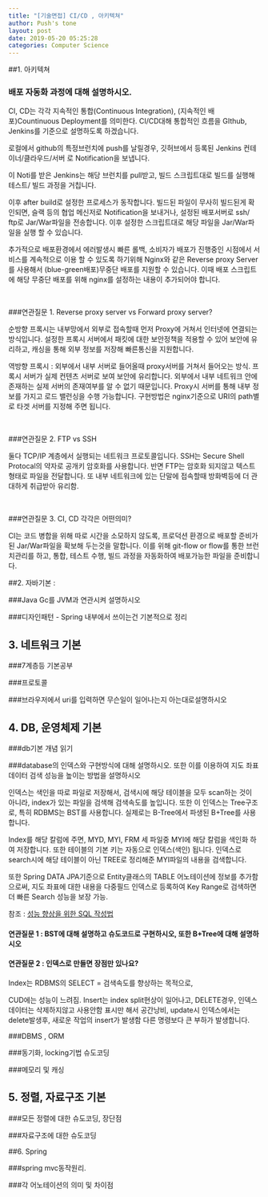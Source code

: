 ```yaml
---
title: "[기술면접] CI/CD , 아키텍쳐"
author: Push's tone
layout: post
date: 2019-05-20 05:25:28
categories: Computer Science
---
```




##1. 아키텍쳐

### 배포 자동화 과정에 대해 설명하시오.

CI, CD는 각각 지속적인 통합(Continuous Integration), (지속적인 배포)Countinuous Deployment를 의미한다. CI/CD대해 통합적인 흐름을 GIthub, Jenkins를 기준으로 설명하도록 하겠습니다. 

로컬에서 github의 특정브런치에 push를 날릴경우, 깃허브에서 등록된 Jenkins 컨테이너/클라우드/서버 로 Notification을 보냅니다. 

이 Noti를 받은 Jenkins는 해당 브런치를 pull받고, 빌드 스크립트대로 빌드를 실행해 테스트/ 빌드 과정을 거칩니다. 

이후 after build로 설정한 프로세스가 동작합니다. 빌드된 파일이 무사히 빌드된게 확인되면, 슬랙 등의 협업 메신저로 Notification을 보내거나, 설정된 배포서버로 ssh/ ftp로 Jar/War파일을 전송합니다. 이후 설정한 스크립트대로 해당 파일을 Jar/War파일을 실행 할 수 있습니다.

추가적으로 배포환경에서 에러발생시 빠른 롤백, 소비자가 배포가 진행중인 시점에서 서비스를 계속적으로 이용 할 수 있도록 하기위해 Nginx와 같은 Reverse proxy Server를 사용해서 (blue-green배포)무중단 배포를 지원할 수 있습니다. 이때 배포 스크립트에 해당 무중단 배포를 위해 nginx를 설정하는 내용이 추가되어야 합니다.

<br>

###연관질문 1. Reverse proxy server vs Forward proxy server?

순방향 프록시는 내부망에서 외부로 접속할때 먼저 Proxy에 거쳐서 인터넷에 연결되는 방식입니다. 설정한 프록시 서버에서 패킷에 대한 보안정책을 적용할 수 있어 보안에 유리하고, 캐싱을 통해 외부 정보를 저장해 빠른통신을 지원합니다.

역방향 프록시 :  외부에서 내부 서버로 들어올때 proxy서버를 거쳐서 들어오는 방식. 프록시 서버가 실제 컨텐츠 서버로 보여 보안에 유리합니다. 외부에서 내부 네트워크 안에 존재하는 실제 서버의 존재여부를 알 수 없기 때문입니다. Proxy시 서버를 통해 내부 정보를 가지고 로드 밸런싱을 수행 가능합니다. 구현방법은 nginx기준으로 URI의 path별로 타겟 서버를 지정해 주면 됩니다.

<br>

###연관질문 2. FTP vs SSH

둘다 TCP/IP 계층에서 실행되는 네트워크 프로토콜입니다. SSH는 Secure Shell Protocal의 약자로 공개키 암호화를 사용합니다. 반면 FTP는 암호화 되지않고 텍스트 형태로 파일을 전달합니다. 또 내부 네트워크에 있는 단말에 접속할때 방화벽등에 더 관대하게 취급받아 유리함.



<br>

###연관질문 3. CI, CD 각각은 어떤의미?

 CI는 코드 병합을 위해 따로 시간을 소모하지 않도록, 프로덕션 환경으로 배포할 준비가 된 Jar/War파일을 확보해 두는것을 말합니다. 이를 위해 git-flow or flow를 통한 브런치관리를 하고, 통합, 테스트 수행, 빌드 과정을 자동화하여 배포가능한 파일을 준비합니다.





##2. 자바기본 : 

###Java Gc를 JVM과 연관시켜 설명하시오

###디자인패턴 - Spring 내부에서 쓰이는건 기본적으로 정리





## 3. 네트워크 기본

###7계층등 기본공부

###프로토콜

###브라우저에서  uri를 입력하면 무슨일이 일어나는지 아는대로설명하시오



## 4. DB, 운영체제 기본

###db기본 개념 읽기

###database의 인덱스와 구현방식에 대해 설명하시오. 또한 이를 이용하여 지도 좌표데이터 검색 성능을 높이는 방법을 설명하시오

인덱스는 색인을 따로 파일로 저장해서, 검색시에 해당 테이블을 모두 scan하는 것이 아니라, index가 있는 파일을 검색해 검색속도를 높입니다. 또한 이 인덱스는 Tree구조로, 특히 RDBMS는 BST를 사용합니다. 실제로는 B-Tree에서 파생된 B+Tree를 사용합니다.

Index를 해당 칼럼에 주면, MYD, MYI, FRM 세 파일중 MYI에 해당 칼럼을 색인화 하여 저장합니다. 또한 테이블의 기본 키는 자동으로 인덱스(색인) 됩니다. 인덱스로 search시에 해당 테이블이 아닌 TREE로 정리해준 MYI파일의 내용을 검색합니다.

또한 Spring DATA JPA기준으로 Entity클래스의 TABLE 어노테이션에 정보를 추가함으로써, 지도 좌표에 대한 내용을 다중필드 인덱스로 등록하여 Key Range로 검색하면 더 빠른 Search 성능을 보장 가능.



참조 : [성능 향상을 위한 SQL 작성법](<https://d2.naver.com/helloworld/1155>)



#### 연관질문 1 : BST에 대해 설명하고 슈도코드로 구현하시오, 또한 B+Tree에 대해 설명하시오



#### 연관질문 2 : 인덱스로 만들면 장점만 있나요?

Index는 RDBMS의 SELECT = 검색속도를 향상하는 목적으로,

CUD에는 성능이 느려짐. Insert는 index split현상이 일어나고, DELETE경우, 인덱스 데이터는 삭제하지않고 사용안함 표시만 해서 공간낭비, update시 인덱스에서는 delete발생후, 새로운 작업의 insert가 발생함 다른 명령보다 큰 부하가 발생합니다.











###DBMS , ORM 



###동기화, locking기법 슈도코딩

###메모리 및 캐싱



## 5. 정렬, 자료구조 기본

###모든 정렬에 대한 슈도코딩, 장단점

###자료구조에 대한 슈도코딩



##6. Spring

###spring mvc동작원리.

###각 어노테이션의 의미 및 차이점

